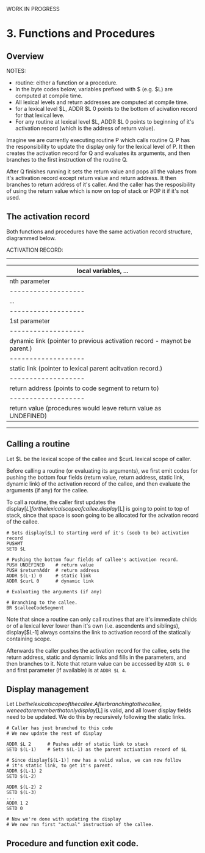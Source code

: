 WORK IN PROGRESS

# 3. Functions and Procedures

## Overview
NOTES:
- routine: either a function or a procedure.
- In the byte codes below, variables prefixed with $ (e.g. $L) are computed at compile time.
- All lexical levels and return addresses are computed at compile time.
- for a lexical level $L, ADDR $L 0 points to the bottom of acivation record for that lexical leve.
- For any routine at lexical level $L, ADDR $L 0 points to beginning of it's activation record (which is the address of return value).

Imagine we are currently executing routine P which calls routine Q. P has the responsibility to update the display only for the lexical level of P. It then creates the activation record for Q and evaluates its arguments, and then branches to the first instruction of the routine Q.

After Q finishes running it sets the return value and pops all the values from it's activation record except return value and return address. It then branches to return address of it's caller. And the caller has the resposibility of using the return value which is now on top of stack or POP it if it's not used.

## The activation record
Both functions and procedures have the same activation record structure, diagrammed below.

ACTIVATION RECORD:

--------------------
|local variables, ...
|-------------------
|nth parameter
|-------------------
|...
|-------------------
|1st parameter
|-------------------
|dynamic link (pointer to previous activation record - maynot be parent.)
|-------------------
|static link (pointer to lexical parent acitvation record.)
|-------------------
|return address (points to code segment to return to)
|-------------------
|return value (procedures would leave return value as UNDEFINED)
--------------------

## Calling a routine
Let $L be the lexical scope of the callee and $curL lexical scope of caller.

Before calling a routine (or evaluating its arguments), we first emit codes for pushing the bottom four fields (return value, return address, static link, dynamic link) of the activation record of the callee, and then evaluate the arguments (if any) for the callee.

To call a routine, the caller first updates the display[$L] for the lexical scope of callee. display[$L] is going to point to top of stack, since that space is soon going to be allocated for the acivation record of the callee.

```
# Sets display[$L] to starting word of it's (soob to be) activation record
PUSHMT
SETD $L

# Pushing the bottom four fields of callee's activation record.
PUSH UNDEFINED    # return value
PUSH $returnAddr  # return address
ADDR $(L-1) 0     # static link
ADDR $curL 0      # dynamic link

# Evaluating the arguments (if any)

# Branching to the callee.
BR $calleeCodeSegment
```

Note that since a routine can only call routines that are it's immediate childs or of a lexical lever lower than it's own (i.e. ascendents and siblings), display[$L-1] always contains the link to activation record of the statically containing scope.

Afterwards the caller pushes the activation record for the callee, sets the return address, static and dynamic links and fills in the parameters, and then branches to it. Note that return value can be accessed by `ADDR $L 0` and first parameter (if available) is at `ADDR $L 4`.

## Display management
Let $L be the lexical scope of the callee.
After branching to the callee, we need to remember that only display[$L] is valid, and all lower display fields need to be updated. We do this by recursively following the static links.

```
# Caller has just branched to this code
# We now update the rest of display

ADDR $L 2      # Pushes addr of static link to stack
SETD $(L-1)    # Sets $(L-1) as the parent activation record of $L

# Since display[$(L-1)] now has a valid value, we can now follow
# it's static link, to get it's parent.
ADDR $(L-1) 2  
SETD $(L-2)

ADDR $(L-2) 2
SETD $(L-3)
...
ADDR 1 2
SETD 0

# Now we're done with updating the display
# We now run first "actual" instruction of the callee.
```

## Procedure and function exit code.



